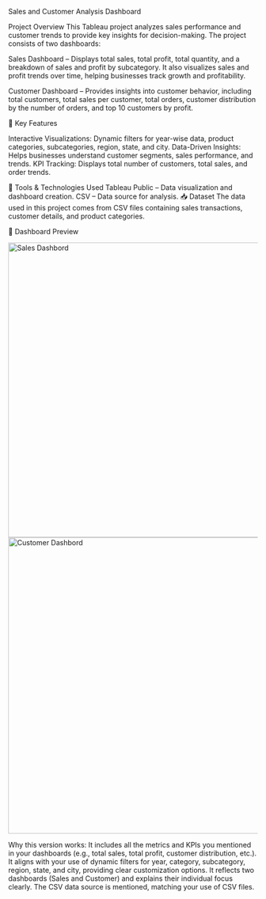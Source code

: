 Sales and Customer Analysis Dashboard

Project Overview
This Tableau project analyzes sales performance and customer trends to provide key insights for decision-making. The project consists of two dashboards:

Sales Dashboard – Displays total sales, total profit, total quantity, and a breakdown of sales and profit by subcategory. It also visualizes sales and profit trends over time, helping businesses track growth and profitability.

Customer Dashboard – Provides insights into customer behavior, including total customers, total sales per customer, total orders, customer distribution by the number of orders, and top 10 customers by profit.

🔹 Key Features

Interactive Visualizations: Dynamic filters for year-wise data, product categories, subcategories, region, state, and city.
Data-Driven Insights: Helps businesses understand customer segments, sales performance, and trends.
KPI Tracking: Displays total number of customers, total sales, and order trends.


🔹 Tools & Technologies Used
Tableau Public – Data visualization and dashboard creation.
CSV – Data source for analysis.
📥 Dataset
The data used in this project comes from CSV files containing sales transactions, customer details, and product categories.

🔗 Dashboard Preview

<img width="596" alt="Sales Dashbord" src="https://github.com/user-attachments/assets/0164312e-a32b-4420-8e7e-05ee744e39c0" />


<img width="599" alt="Customer Dashbord" src="https://github.com/user-attachments/assets/47e96738-8958-4329-a57a-0bed38534cb0" />


Why this version works:
It includes all the metrics and KPIs you mentioned in your dashboards (e.g., total sales, total profit, customer distribution, etc.).
It aligns with your use of dynamic filters for year, category, subcategory, region, state, and city, providing clear customization options.
It reflects two dashboards (Sales and Customer) and explains their individual focus clearly.
The CSV data source is mentioned, matching your use of CSV files.
